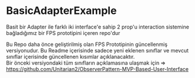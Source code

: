 # BasicAdapterExample
Basit bir Adapter ile farklı iki interface'e sahip 2 prop'u interaction sistemine bağladığımız bir FPS prototipini içeren repo'dur<br>

Bu Repo daha önce geliştirilmiş olan FPS Prototipinin güncellenmiş versiyonudur. Bu Readme içerisinde sadece yeni eklenen sınıflar ve mevcut sınıflar içerisinde güncellenen kısımlar açıklanacaktır.<br> Bir önceki versiyondaki tüm sınıfların açıklamasına ulaşmak için => https://github.com/Unitarian2/ObserverPattern-MVP-Based-User-Interface <br><br>
